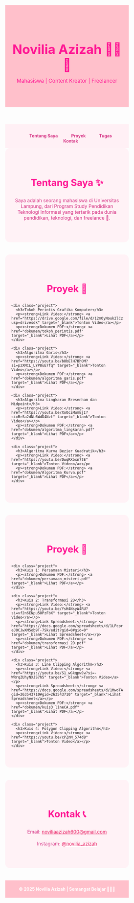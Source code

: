 <html lang="id">
<head>
  <meta charset="UTF-8" />
  <meta name="viewport" content="width=device-width, initial-scale=1.0"/>
  <title>Portofolio Novilia Azizah</title>
  <link href="https://fonts.googleapis.com/css2?family=Poppins:wght@400;600&display=swap" rel="stylesheet">
  <style>
    * {
      margin: 0;
      padding: 0;
      box-sizing: border-box;
    }

    body {
      font-family: 'Poppins', sans-serif;
      background-image: url('https://i.ibb.co/hg03whx/bg-pink-strawberry.png');
      background-size: cover;
      background-attachment: fixed;
      color: #ff69b4;
      position: relative;
    }

    header {
      background-color: #ffc0cb;
      text-align: center;
      padding: 60px 20px;
      color: #ff1493;
    }

    header h1 {
      font-size: 3em;
      margin-bottom: 10px;
    }

    header p {
      font-size: 1.2em;
    }

    nav {
      background-color: #fff0f5;
      padding: 15px 0;
      text-align: center;
    }

    nav ul {
      list-style: none;
    }

    nav ul li {
      display: inline;
      margin: 0 20px;
    }

    nav ul li a {
      text-decoration: none;
      font-weight: bold;
      color: #d63384;
      transition: 0.3s ease;
    }

    nav ul li a:hover {
      color: #ff69b4;
    }

    section {
      padding: 50px 20px;
      max-width: 900px;
      margin: auto;
      background-color: rgba(255, 240, 245, 0.85);
      border-radius: 15px;
      margin-bottom: 40px;
    }

    section h2 {
      font-size: 2.2em;
      text-align: center;
      color: #ff1493;
      margin-bottom: 30px;
    }

    section p {
      text-align: center;
      font-size: 1.1em;
      margin-bottom: 20px;
      color: #d63384;
    }

    .project {
      background-color: rgba(255, 255, 255, 0.8);
      border-left: 5px solid #ff69b4;
      border-radius: 10px;
      padding: 20px;
      margin: 15px 0;
      transition: 0.3s;
    }

    .project:hover {
      background-color: rgba(255, 255, 255, 1);
      transform: translateY(-5px);
    }

    .project h3 {
      color: #e91e63;
    }

    a {
      color: #e91e63;
    }

    footer {
      background-color: #ffc0cb;
      color: #fff;
      text-align: center;
      padding: 20px;
      font-weight: bold;
    }

    /* Animasi dekorasi */
    .dekorasi {
      position: fixed;
      width: 50px;
      z-index: 9999;
      animation: jatuh 10s linear infinite;
    }

    .dekorasi.strawberry {
      content: url('https://i.ibb.co/hRXcrCW/strawberry.png');
    }

    .dekorasi.love {
      content: url('https://i.ibb.co/tD9KMS4/love.png');
    }

    .dekorasi.ribbon {
      content: url('https://i.ibb.co/J3LvPqk/ribbon.png');
    }

    .dekorasi.doll {
      content: url('https://i.ibb.co/ZVrgPGw/doll.png');
    }

    @keyframes jatuh {
      0% {
        top: -10%;
        left: calc(100% * var(--pos));
      }
      100% {
        top: 120%;
        left: calc(100% * var(--pos));
      }
    }

    @media (max-width: 600px) {
      header h1 {
        font-size: 2em;
      }
      nav ul li {
        display: block;
        margin: 10px 0;
      }
    }
  </style>
</head>
<body>

  <div class="dekorasi strawberry" style="--pos: 0.1"></div>
  <div class="dekorasi love" style="--pos: 0.3"></div>
  <div class="dekorasi ribbon" style="--pos: 0.5"></div>
  <div class="dekorasi doll" style="--pos: 0.7"></div>
  <div class="dekorasi strawberry" style="--pos: 0.9"></div>

  <header>
    <h1>Novilia Azizah 🌸🍓💖</h1>
    <p>Mahasiswa | Content Kreator | Freelancer</p> 
  </header>

  <nav>
    <ul>
      <li><a href="#about">Tentang Saya</a></li>
      <li><a href="#projects">Proyek</a></li>
      <li><a href="#assignments">Tugas</a></li>
      <li><a href="#contact">Kontak</a></li>
    </ul>
  </nav>

  <section id="about">
    <h2>Tentang Saya ✨</h2>
    <p>Saya adalah seorang mahasiswa di Universitas Lampung, dari Program Study Pendidikan Teknologi Informasi yang tertarik pada dunia pendidikan, teknologi, dan freelance 🎀.</p>
  </section>

  <section id="projects">
    <h2>Proyek  📖</h2>

    <div class="project">
      <h3>Tokoh Perintis Grafika Komputer</h3>
      <p><strong>Link Video:</strong> <a href="https://drive.google.com/file/d/12mOyNouk2lCzW5hYaROBzQfiPBsByYjO/view?usp=drivesdk" target="_blank">Tonton Video</a></p>
      <p><strong>Dokumen PDF:</strong> <a href="dokumen/tokoh_perintis.pdf" target="_blank">Lihat PDF</a></p>
    </div>

    <div class="project">
      <h3>Algoritma Garis</h3>
      <p><strong>Link Video:</strong> <a href="https://youtu.be/b8bElH7BhOM?si=pzXMCL_LYP8uE7fq" target="_blank">Tonton Video</a></p>
      <p><strong>Dokumen PDF:</strong> <a href="dokumen/algoritma_garis.pdf" target="_blank">Lihat PDF</a></p>
    </div>

    <div class="project">
      <h3>Algoritma Lingkaran Bresenham dan Midpoint</h3>
      <p><strong>Link Video:</strong> <a href="https://youtu.be/XoOciMumEjI?si=BrSa2dNL6WdD4Nzt" target="_blank">Tonton Video</a></p>
      <p><strong>Dokumen PDF:</strong> <a href="dokumen/algoritma_lingkaran.pdf" target="_blank">Lihat PDF</a></p>
    </div>

    <div class="project">
      <h3>Algoritma Kurva Bezier Kuadratik</h3>
      <p><strong>Link Video:</strong> <a href="https://youtu.be/DwqRXbxn7tE" target="_blank">Tonton Video</a></p>
      <p><strong>Dokumen PDF:</strong> <a href="dokumen/Algoritma_Kurva.pdf" target="_blank">Lihat PDF</a></p>
    </div>
  </section>

  <section id="assignments">
    <h2>Proyek  📖</h2>

    <div class="project">
      <h3>Kuis 1: Persamaan Misteri</h3>
      <p><strong>Dokumen PDF:</strong> <a href="dokumen/persamaan_misteri.pdf" target="_blank">Lihat PDF</a></p>
    </div>

    <div class="project">
      <h3>Kuis 2: Transformasi 2D</h3>
      <p><strong>Link Video:</strong> <a href="https://youtu.be/YsH4NsyW4RU?si=vf2n6ENpu5OPzFbX" target="_blank">Tonton Video</a></p>
      <p><strong>Link Spreadsheet:</strong> <a href="https://docs.google.com/spreadsheets/d/1LPcprn4jaXFUxJKmN0ocsdAnv-eJOCJwXM5ob9T-7Sk/edit?gid=0#gid=0" target="_blank">Lihat Spreadsheet</a></p>
      <p><strong>Dokumen PDF:</strong> <a href="dokumen/transformasi_2D.pdf" target="_blank">Lihat PDF</a></p>
    </div>

    <div class="project">
      <h3>Kuis 3: Line Clipping Algorithm</h3>
      <p><strong>Link Video:</strong> <a href="https://youtu.be/S1_wGkqpwJw?si=-WRrqZUhyNXJS7hS" target="_blank">Tonton Video</a></p>
      <p><strong>Link Spreadsheet:</strong> <a href="https://docs.google.com/spreadsheets/d/1MwoTALn2j6qMPaSG5qzpLgP2Jg7T0G69aUNPZ46if9Q/edit?gid=263543710#gid=263543710" target="_blank">Lihat Spreadsheet</a></p>
      <p><strong>Dokumen PDF:</strong> <a href="dokumen/kuis3_lineCA.pdf" target="_blank">Lihat PDF</a></p>
    </div>

    <div class="project">
      <h3>Kuis 4: Polygon Clipping Algorithm</h3>
      <p><strong>Link Video:</strong> <a href="https://youtu.be/cPZnM_574d8" target="_blank">Tonton Video</a></p>
    </div>
  </section>

  <section id="contact">
    <h2>Kontak 📞</h2>
    <p>Email: <a href="mailto:noviliaazizah600@gmail.com">noviliaazizah600@gmail.com</a></p>
    <p>Instagram: <a href="https://www.instagram.com/novilia_azizah?igsh=MjVzZ2M0a3h6eWcy" target="_blank">@novilia_azizah</a></p>
  </section>

  <footer>
    &copy; 2025 Novilia Azizah | Semangat Belajar 🌸🍓💖
  </footer>
</body>
</html>
